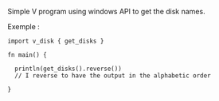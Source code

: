 Simple V program using windows API to get the disk names.


Exemple :

```
import v_disk { get_disks }

fn main() {

  println(get_disks().reverse())
  // I reverse to have the output in the alphabetic order

}
```
